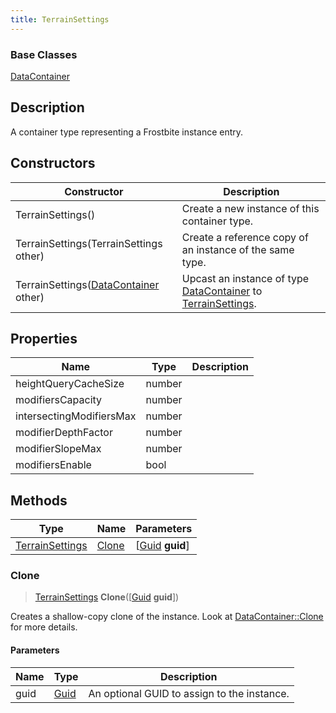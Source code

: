 ```yaml
---
title: TerrainSettings
---
```

### Base Classes

[DataContainer](/vext/ref/shared/class/datacontainer)

## Description

A container type representing a Frostbite instance entry.

## Constructors

| Constructor                                                                | Description                                                                                                           |
| -------------------------------------------------------------------------- | --------------------------------------------------------------------------------------------------------------------- |
| TerrainSettings()                                                          | Create a new instance of this container type.                                                                         |
| TerrainSettings(TerrainSettings other)                                     | Create a reference copy of an instance of the same type.                                                              |
| TerrainSettings([DataContainer](/vext/ref/shared/class/datacontainer) other) | Upcast an instance of type [DataContainer](/vext/ref/shared/class/datacontainer) to [TerrainSettings](/vext/ref/fb/terrainsettings/). |

## Properties

| Name                     | Type   | Description |
| ------------------------ | ------ | ----------- |
| heightQueryCacheSize     | number |             |
| modifiersCapacity        | number |             |
| intersectingModifiersMax | number |             |
| modifierDepthFactor      | number |             |
| modifierSlopeMax         | number |             |
| modifiersEnable          | bool   |             |

## Methods

| Type                               | Name            | Parameters                                     |
| ---------------------------------- | --------------- | ---------------------------------------------- |
| [TerrainSettings](/vext/ref/fb/terrainsettings/) | [Clone](#clone) | \[[Guid](/vext/ref/shared/class/guid) **guid**\] |

### Clone

> [TerrainSettings](/vext/ref/fb/terrainsettings/) **Clone**(\[[Guid](/vext/ref/shared/class/guid) **guid**\])

Creates a shallow-copy clone of the instance. Look at [DataContainer::Clone](/vext/ref/shared/class/datacontainer#clone) for more details.

#### Parameters

| Name | Type         | Description                                 |
| ---- | ------------ | ------------------------------------------- |
| guid | [Guid](/vext/ref/shared/class/guid/) | An optional GUID to assign to the instance. |
